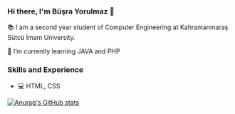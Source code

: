 ### Hi there, I'm Büşra Yorulmaz 👋
📚 I am a second year student of Computer Engineering at Kahramanmaraş Sütcü İmam University. </br>

🌱 I’m currently learning JAVA and PHP

### Skills and Experience
* 💻 HTML, CSS

[![Anurag's GitHub stats](https://github-readme-stats.vercel.app/api?username=Busra-Yorulmaz)](https://github.com/Busra-Yorulmaz/github-readme-stats)



